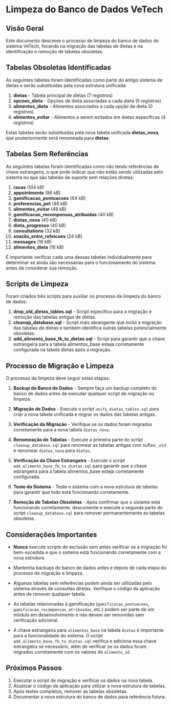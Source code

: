 # Limpeza do Banco de Dados VeTech

## Visão Geral

Este documento descreve o processo de limpeza do banco de dados do sistema VeTech, focando na migração das tabelas de dietas e na identificação e remoção de tabelas obsoletas.

## Tabelas Obsoletas Identificadas

As seguintes tabelas foram identificadas como parte do antigo sistema de dietas e serão substituídas pela nova estrutura unificada:

1. **dietas** - Tabela principal de dietas (7 registros)
2. **opcoes_dieta** - Opções de dieta associadas a cada dieta (5 registros)
3. **alimentos_dieta** - Alimentos associados a cada opção de dieta (0 registros)
4. **alimentos_evitar** - Alimentos a serem evitados em dietas específicas (4 registros)

Estas tabelas serão substituídas pela nova tabela unificada **dietas_nova**, que posteriormente será renomeada para **dietas**.

## Tabelas Sem Referências

As seguintes tabelas foram identificadas como não tendo referências de chave estrangeira, o que pode indicar que não estão sendo utilizadas pelo sistema ou que são tabelas de suporte sem relações diretas:

1. **racas** (104 kB)
2. **appointments** (96 kB)
3. **gamificacao_pontuacoes** (64 kB)
4. **preferencias_pet** (48 kB)
5. **alimentos_evitar** (48 kB)
6. **gamificacao_recompensas_atribuidas** (40 kB)
7. **dietas_nova** (40 kB)
8. **dieta_progresso** (40 kB)
9. **consultations** (32 kB)
10. **snacks_entre_refeicoes** (24 kB)
11. **messages** (16 kB)
12. **alimentos_dieta** (16 kB)

É importante verificar cada uma dessas tabelas individualmente para determinar se ainda são necessárias para o funcionamento do sistema antes de considerar sua remoção.

## Scripts de Limpeza

Foram criados três scripts para auxiliar no processo de limpeza do banco de dados:

1. **drop_old_dietas_tables.sql** - Script específico para a migração e remoção das tabelas antigas de dietas.
2. **cleanup_database.sql** - Script mais abrangente que inclui a migração das tabelas de dietas e também identifica outras tabelas potencialmente obsoletas.
3. **add_alimento_base_fk_to_dietas.sql** - Script para garantir que a chave estrangeira para a tabela alimentos_base esteja corretamente configurada na tabela dietas após a migração.

## Processo de Migração e Limpeza

O processo de limpeza deve seguir estas etapas:

1. **Backup do Banco de Dados** - Sempre faça um backup completo do banco de dados antes de executar qualquer script de migração ou limpeza.

2. **Migração de Dados** - Execute o script `unify_dietas_tables.sql` para criar a nova tabela unificada e migrar os dados das tabelas antigas.

3. **Verificação da Migração** - Verifique se os dados foram migrados corretamente para a nova tabela `dietas_nova`.

4. **Renomeação de Tabelas** - Execute a primeira parte do script `cleanup_database.sql` para renomear as tabelas antigas com sufixo `_old` e renomear `dietas_nova` para `dietas`.

5. **Verificação da Chave Estrangeira** - Execute o script `add_alimento_base_fk_to_dietas.sql` para garantir que a chave estrangeira para a tabela alimentos_base esteja corretamente configurada.

6. **Teste do Sistema** - Teste o sistema com a nova estrutura de tabelas para garantir que tudo está funcionando corretamente.

7. **Remoção de Tabelas Obsoletas** - Após confirmar que o sistema está funcionando corretamente, descomente e execute a segunda parte do script `cleanup_database.sql` para remover permanentemente as tabelas obsoletas.

## Considerações Importantes

- **Nunca** execute scripts de exclusão sem antes verificar se a migração foi bem-sucedida e que o sistema está funcionando corretamente com a nova estrutura.

- Mantenha backups do banco de dados antes e depois de cada etapa do processo de migração e limpeza.

- Algumas tabelas sem referências podem ainda ser utilizadas pelo sistema através de consultas diretas. Verifique o código da aplicação antes de remover qualquer tabela.

- As tabelas relacionadas à gamificação (`gamificacao_pontuacoes`, `gamificacao_recompensas_atribuidas`, etc.) podem ser parte de um módulo em desenvolvimento e não devem ser removidas sem verificação adicional.

- A chave estrangeira para `alimentos_base` na tabela `dietas` é importante para a funcionalidade do sistema. O script `add_alimento_base_fk_to_dietas.sql` verifica e adiciona essa chave estrangeira se necessário, além de verificar se os dados foram migrados corretamente com os valores de `alimento_id`.

## Próximos Passos

1. Executar o script de migração e verificar os dados na nova tabela.
2. Atualizar o código da aplicação para utilizar a nova estrutura de tabelas.
3. Após testes completos, remover as tabelas obsoletas.
4. Documentar a nova estrutura do banco de dados para referência futura.
